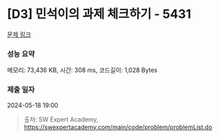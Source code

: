 # [D3] 민석이의 과제 체크하기 - 5431 

[문제 링크](https://swexpertacademy.com/main/code/problem/problemDetail.do?contestProbId=AWVl3rWKDBYDFAXm) 

### 성능 요약

메모리: 73,436 KB, 시간: 308 ms, 코드길이: 1,028 Bytes

### 제출 일자

2024-05-18 19:00



> 출처: SW Expert Academy, https://swexpertacademy.com/main/code/problem/problemList.do